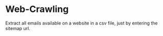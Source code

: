 # Web-Crawling
Extract all emails available on a website in a csv file, just by entering the sitemap url.
